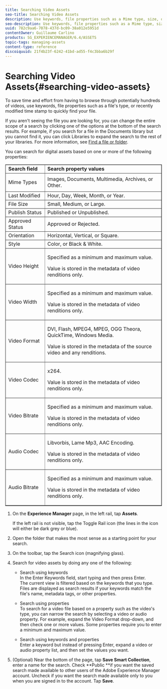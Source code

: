 ```yaml
---
title: Searching Video Assets
seo-title: Searching Video Assets
description: Use keywords, file properties such as a Mime type, size, or recently modified time stamp to quickly find your file in AEM Assets.
seo-description: Use keywords, file properties such as a Mime type, size, or recently modified time stamp to quickly find your file in AEM Assets.
uuid: 782c9aa6-7078-437d-bc09-38a012e5951d
contentOwner: Guillaume Carlino
products: SG_EXPERIENCEMANAGER/6.4/ASSETS
topic-tags: managing-assets
content-type: reference
discoiquuid: 21f4b23f-6242-41bd-ad55-f4c3bba6b29f
---
```


# Searching Video Assets{#searching-video-assets}

To save time and effort from having to browse through potentially hundreds of videos, use keywords, file properties such as a file's type, or recently modified time stamp to quickly find your file.

If you aren't seeing the file you are looking for, you can change the entire scope of a search by clicking one of the options at the bottom of the search results. For example, if you search for a file in the Documents library but you cannot find it, you can click Libraries to expand the search to the rest of your libraries. For more information, see [Find a file or folder](http://windows.microsoft.com/en-us/windows7/find-a-file-or-folder).

You can search for digital assets based on one or more of the following properties:

<table border="1" cellpadding="1" cellspacing="0" width="100%"> 
 <tbody>
  <tr>
   <td><strong>Search field</strong></td> 
   <td><strong>Search property values</strong></td> 
  </tr>
  <tr>
   <td><p>Mime Types</p> </td> 
   <td>Images, Documents, Multimedia, Archives, or Other.</td> 
  </tr>
  <tr>
   <td>Last Modified</td> 
   <td>Hour, Day, Week, Month, or Year.</td> 
  </tr>
  <tr>
   <td>File Size</td> 
   <td>Small, Medium, or Large.</td> 
  </tr>
  <tr>
   <td>Publish Status</td> 
   <td>Published or Unpublished.</td> 
  </tr>
  <tr>
   <td>Approved Status</td> 
   <td>Approved or Rejected.</td> 
  </tr>
  <tr>
   <td>Orientation</td> 
   <td>Horizontal, Vertical, or Square.</td> 
  </tr>
  <tr>
   <td>Style</td> 
   <td>Color, or Black &amp; White.</td> 
  </tr>
  <tr>
   <td>Video Height</td> 
   <td><p>Specified as a minimum and maximum value.</p> <p>Value is stored in the metadata of video renditions only.</p> </td> 
  </tr>
  <tr>
   <td>Video Width</td> 
   <td><p>Specified as a minimum and maximum value.</p> <p>Value is stored in the metadata of video renditions only.</p> </td> 
  </tr>
  <tr>
   <td>Video Format</td> 
   <td><p>DVI, Flash, MPEG4, MPEG, OGG Theora, QuickTime, Windows Media.</p> <p>Value is stored in the metadata of the source video and any renditions.</p> </td> 
  </tr>
  <tr>
   <td>Video Codec</td> 
   <td><p>x264.</p> <p>Value is stored in the metadata of video renditions only.</p> </td> 
  </tr>
  <tr>
   <td>Video Bitrate</td> 
   <td><p>Specified as a minimum and maximum value.</p> <p>Value is stored in the metadata of video renditions only.</p> </td> 
  </tr>
  <tr>
   <td>Audio Codec</td> 
   <td><p>Libvorbis, Lame Mp3, AAC Encoding.</p> <p>Value is stored in the metadata of video renditions only.</p> </td> 
  </tr>
  <tr>
   <td>Audio Bitrate</td> 
   <td><p>Specified as a minimum and maximum value.</p> <p>Value is stored in the metadata of video renditions only.</p> </td> 
  </tr>
 </tbody>
</table>

1. On the **Experience Manager** page, in the left rail, tap **Assets**.

   If the left rail is not visible, tap the Toggle Rail icon (the lines in the icon will either be dark grey or blue).

1. Open the folder that makes the most sense as a starting point for your search.
1. On the toolbar, tap the Search icon (magnifying glass).
1. Search for video assets by doing any one of the following:

    * Search using keywords  
      In the Enter Keywords field, start typing and then press Enter.  
      The current view is filtered based on the keywords that you type. Files are displayed as search results if your keywords match the file's name, metadata tags, or other properties.
    
    * Search using properties  
      To search for a video file based on a property such as the video's type, you can narrow the search by selecting a video or audio property. For example, expand the Video Format drop-down, and then check one or more values. Some properties require you to enter a minimum and maximum value.  
    
    * Search using keywords and properties  
      Enter a keyword but instead of pressing Enter, expand a video or audio property list, and then set the values you want.

1. (Optional) Near the bottom of the page, tap **Save Smart Collection**, enter a name for the search. Check **Public **if you want the saved search made available to other users of the Adobe Experience Manager account. Uncheck if you want the search made available only to you when you are signed in to the account. Tap **Save**.

